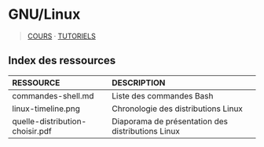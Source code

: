 # GNU/Linux

> [COURS](https://www.youtube.com/playlist?list=PLrSOXFDHBtfHKxuz6NySItyf4iSEcTw97) · [TUTORIELS](https://www.youtube.com/playlist?list=PLrSOXFDHBtfHKxuz6NySItyf4iSEcTw97)

## Index des ressources

|RESSOURCE|DESCRIPTION|
|:--|:--|
|commandes-shell.md|Liste des commandes Bash|
|linux-timeline.png|Chronologie des distributions Linux|
|quelle-distribution-choisir.pdf|Diaporama de présentation des distributions Linux|
